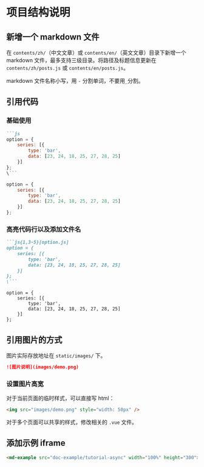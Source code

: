 # 项目结构说明

## 新增一个 markdown 文件

在 `contents/zh/`（中文文章）或 `contents/en/`（英文文章）目录下新增一个 markdown 文件，最多支持三级目录。将路径及标题信息更新在 `contents/zh/posts.js` 或 `contents/en/posts.js`。

markdown 文件名称小写，用 `-` 分割单词，不要用`_`分割。

## 引用代码

### 基础使用

```markdown
```js
option = {
    series: [{
        type: 'bar',
        data: [23, 24, 18, 25, 27, 28, 25]
    }]
};
\```
```

```js
option = {
    series: [{
        type: 'bar',
        data: [23, 24, 18, 25, 27, 28, 25]
    }]
};
```


### 高亮代码行以及添加文件名

```markdown
```js{1,3-5}[option.js]
option = {
    series: [{
        type: 'bar',
        data: [23, 24, 18, 25, 27, 28, 25]
    }]
};
\```
```

```js{1,3-5}[option.js]
option = {
    series: [{
        type: 'bar',
        data: [23, 24, 18, 25, 27, 28, 25]
    }]
};
```



## 引用图片的方式

图片实际存放地址在 `static/images/` 下。

```markdown
![图片说明](images/demo.png)
```

### 设置图片高宽

对于当前页面的临时样式，可以直接写 html：

```markdown
<img src="images/demo.png" style="width: 50px" />
```

对于多个页面可以共享的样式，修改相关的 `.vue` 文件。


## 添加示例 iframe

```markdown
<md-example src="doc-example/tutorial-async" width="100%" height="300"></md-example>
```

<md-example src="doc-example/tutorial-async" width="100%" height="300"></md-example>